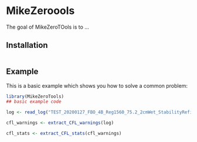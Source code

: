 # MikeZeroools

<!-- badges: start -->
<!-- badges: end -->

The goal of MikeZeroTOols is to ...

## Installation



``` r

```

## Example

This is a basic example which shows you how to solve a common problem:

``` r
library(MikeZeroTools)
## basic example code

log <- read_log("TEST_20200127_FBO_4B_Reg1560_75.2_2cmWet_StabilityRefinement_v1.log")

cfl_warnings <- extract_CFL_warnings(log)

cfl_stats <- extract_CFL_stats(cfl_warnings)


```
